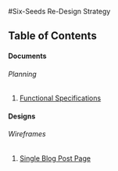 #Six-Seeds Re-Design Strategy

## Table of Contents

#### Documents

###### Planning

1. [Functional Specifications](documents/FunctionalSpecifications.md)

#### Designs

###### Wireframes

1. [Single Blog Post Page](design/wireframes/Blog__SINGLE.png)